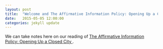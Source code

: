 ```yaml
---
layout: post
title:  "Welcome and The Affirmative Information Policy: Opening Up a Closed City"
date:   2015-05-05 12:00:00
categories: jekyll update
---
```


We can take notes here on our reading of [The Affirmative Information Policy: Opening Up a Closed City ](/bookclub/affirmativeinformationpolicy.html).
